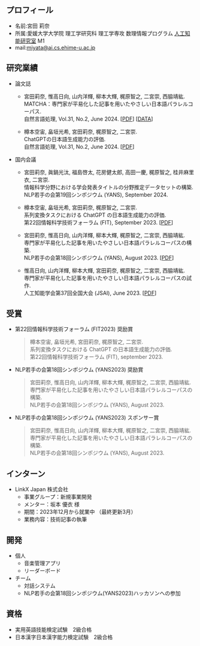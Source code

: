 ## プロフィール
- 名前:宮田 莉奈
- 所属:愛媛大学大学院 理工学研究科 理工学専攻 数理情報プログラム [人工知能研究室](https://sites.google.com/view/ehime-nlp/) M1
- mail:miyata@ai.cs.ehime-u.ac.jp

## 研究業績

- 論文誌
  
  - 宮田莉奈, 惟高日向, 山内洋輝, 柳本大輝, 梶原智之, 二宮崇, 西脇靖紘. <br>
    MATCHA：専門家が平易化した記事を用いたやさしい日本語パラレルコーパス. <br>
    自然言語処理, Vol.31, No.2, June 2024. \[[PDF](https://www.jstage.jst.go.jp/article/jnlp/31/2/31_590/_article/-char/ja)\] \[[DATA](https://github.com/miyatarina/matcha)\]
  
  - 樽本空宙, 畠垣光希, 宮田莉奈, 梶原智之, 二宮崇. <br>
    ChatGPTの日本語生成能力の評価. <br>
    自然言語処理, Vol.31, No.2, June 2024. \[[PDF](https://www.jstage.jst.go.jp/article/jnlp/31/2/31_349/_article/-char/ja)\]

- 国内会議
  - 宮田莉奈, 眞鍋光汰, 福島啓太, 花房健太郎, 高田一慶, 梶原智之, 桂井麻里衣, 二宮崇. <br>
    情報科学分野における学会発表タイトルの分野推定データセットの構築. <br>
    NLP若手の会第19回シンポジウム (YANS), September 2024.
    
  - 樽本空宙, 畠垣光希, 宮田莉奈, 梶原智之, 二宮崇. <br>
    系列変換タスクにおける ChatGPT の日本語生成能力の評価. <br>
    第22回情報科学技術フォーラム (FIT), September 2023. \[[PDF](https://moguranosenshi.sakura.ne.jp/publications/fit2023-tarumoto.pdf)\]
    
  - 宮田莉奈, 惟高日向, 山内洋輝, 柳本大輝, 梶原智之, 二宮崇, ⻄脇靖紘. <br>
    専門家が平易化した記事を用いたやさしい日本語パラレルコーパスの構築. <br>
    NLP若手の会第18回シンポジウム (YANS), August 2023. \[[PDF](https://moguranosenshi.sakura.ne.jp/files/yans2023-miyata.pdf)\]
    
  - 惟高日向, 山内洋輝, 柳本大輝, 宮田莉奈, 梶原智之, 二宮崇, 西脇靖紘. <br>
    専門家が平易化した記事を用いたやさしい日本語パラレルコーパスの試作. <br>
    人工知能学会第37回全国大会 (JSAI), June 2023. \[[PDF](https://www.jstage.jst.go.jp/article/pjsai/JSAI2023/0/JSAI2023_3Xin414/_article/-char/ja/)\]

## 受賞

- 第22回情報科学技術フォーラム (FIT2023) 奨励賞
  > 樽本空宙, 畠垣光希, 宮田莉奈, 梶原智之, 二宮崇. <br>
  > 系列変換タスクにおける ChatGPT の日本語生成能力の評価. <br>
  > 第22回情報科学技術フォーラム (FIT), september 2023.
  
- NLP若手の会第18回シンポジウム (YANS2023) 奨励賞
  > 宮田莉奈, 惟高日向, 山内洋輝, 柳本大輝, 梶原智之, 二宮崇, ⻄脇靖紘. <br>
  > 専門家が平易化した記事を用いたやさしい日本語パラレルコーパスの構築. <br>
  > NLP若手の会第18回シンポジウム (YANS), August 2023.

- NLP若手の会第18回シンポジウム (YANS2023) スポンサー賞
  > 宮田莉奈, 惟高日向, 山内洋輝, 柳本大輝, 梶原智之, 二宮崇, ⻄脇靖紘. <br>
  > 専門家が平易化した記事を用いたやさしい日本語パラレルコーパスの構築. <br>
  > NLP若手の会第18回シンポジウム (YANS), August 2023.

## インターン

- LinkX Japan 株式会社
  - 事業グループ：新規事業開発
  - メンター：坂本 優衣 様
  - 期間：2023年12月から就業中 （最終更新3月）
  - 業務内容：技術記事の執筆
  
## 開発
- 個人
  - 音楽管理アプリ
  - リーダーボード
- チーム
  - 対話システム
  - NLP若手の会第18回シンポジウム(YANS2023)ハッカソンへの参加

## 資格
- 実用英語技能検定試験　2級合格
- 日本漢字日本漢字能力検定試験　2級合格
